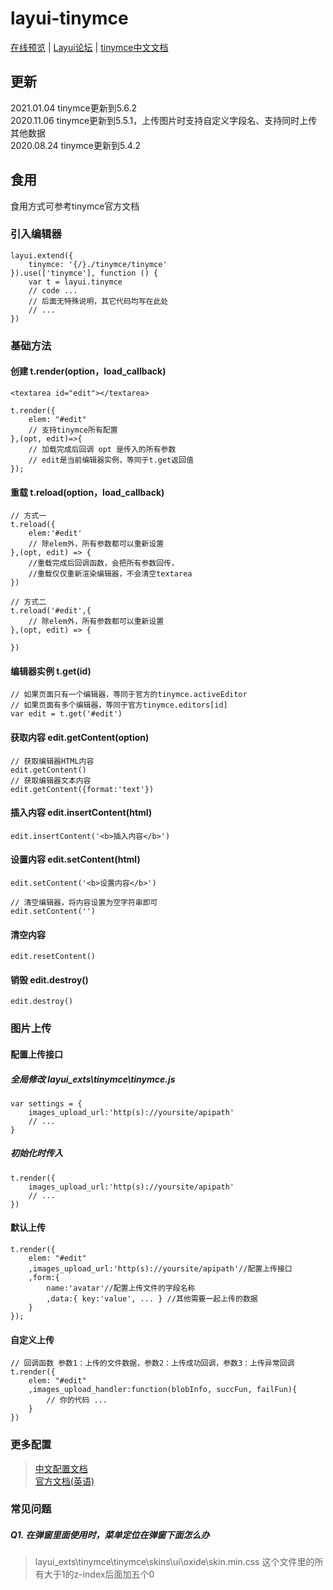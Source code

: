 # layui-tinymce

[在线预览](http://chick1993.gitee.io/layui-tinymce/layui_exts/) | [Layui论坛](https://fly.layui.com/jie/63668/) | [tinymce中文文档](http://tinymce.ax-z.cn/)
## 更新
2021.01.04 tinymce更新到5.6.2  
2020.11.06 tinymce更新到5.5.1，上传图片时支持自定义字段名、支持同时上传其他数据<br>
2020.08.24 tinymce更新到5.4.2
## 食用

食用方式可参考tinymce官方文档

### 引入编辑器
```
layui.extend({
    tinymce: '{/}./tinymce/tinymce'
}).use(['tinymce'], function () {
    var t = layui.tinymce
    // code ...
    // 后面无特殊说明，其它代码均写在此处
    // ...
})
```
### 基础方法
#### 创建 t.render(option，load_callback)
```
<textarea id="edit"></textarea>

t.render({
    elem: "#edit"  
    // 支持tinymce所有配置      
},(opt, edit)=>{
    // 加载完成后回调 opt 是传入的所有参数
    // edit是当前编辑器实例，等同于t.get返回值
});

```

#### 重载 t.reload(option，load_callback)
```
// 方式一
t.reload({
    elem:'#edit'
    // 除elem外，所有参数都可以重新设置
},(opt, edit) => {
    //重载完成后回调函数，会把所有参数回传，
    //重载仅仅重新渲染编辑器，不会清空textarea
})

// 方式二
t.reload('#edit',{
    // 除elem外，所有参数都可以重新设置
},(opt, edit) => {

})
```

#### 编辑器实例 t.get(id)
```
// 如果页面只有一个编辑器，等同于官方的tinymce.activeEditor
// 如果页面有多个编辑器，等同于官方tinymce.editors[id]
var edit = t.get('#edit')
```
#### 获取内容 edit.getContent(option)
```
// 获取编辑器HTML内容
edit.getContent()
// 获取编辑器文本内容
edit.getContent({format:'text'})
```

#### 插入内容 edit.insertContent(html)
```
edit.insertContent('<b>插入内容</b>')
```

#### 设置内容 edit.setContent(html)
```
edit.setContent('<b>设置内容</b>')

// 清空编辑器，将内容设置为空字符串即可
edit.setContent('')
```

#### 清空内容
```
edit.resetContent()
```

#### 销毁 edit.destroy() 
```
edit.destroy() 
```

### 图片上传
#### 配置上传接口
##### 全局修改 layui_exts\tinymce\tinymce.js
```
var settings = {
    images_upload_url:'http(s)://yoursite/apipath'
    // ...
}
```
##### 初始化时传入
``` 
t.render({
    images_upload_url:'http(s)://yoursite/apipath'
    // ...
})
```
#### 默认上传
```
t.render({
    elem: "#edit"  
    ,images_upload_url:'http(s)://yoursite/apipath'//配置上传接口
    ,form:{
        name:'avatar'//配置上传文件的字段名称
        ,data:{ key:'value', ... } //其他需要一起上传的数据
    }
});
```

#### 自定义上传
```
// 回调函数 参数1：上传的文件数据，参数2：上传成功回调，参数3：上传异常回调
t.render({
    elem: "#edit"  
    ,images_upload_handler:function(blobInfo, succFun, failFun){
        // 你的代码 ...
    }
})
```
### 更多配置  
> [中文配置文档](http://tinymce.ax-z.cn/configure/integration-and-setup.php)  
> [官方文档(英语)](https://www.tiny.cloud/docs/)

### 常见问题
##### Q1. 在弹窗里面使用时，菜单定位在弹窗下面怎么办
> layui_exts\tinymce\tinymce\skins\ui\oxide\skin.min.css 这个文件里的所有大于1的z-index后面加五个0
